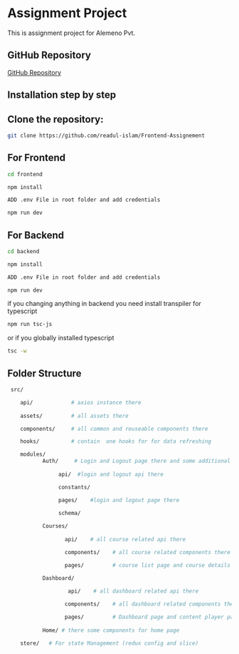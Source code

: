 # Assignment Project

This is assignment project for Alemeno Pvt.

## GitHub Repository

[GitHub Repository](https://github.com/readul-islam/Frontend-Assignement)

## Installation step by step

## Clone the repository:

```bash
git clone https://github.com/readul-islam/Frontend-Assignement
```

## For Frontend

```bash
cd frontend
```

```bash
npm install
```

```bash
ADD .env File in root folder and add credentials
```

```bash
npm run dev
```

## For Backend

```bash
cd backend
```

```bash
npm install
```

```bash
ADD .env File in root folder and add credentials
```

```bash
npm run dev
```

if you changing anything in backend you need install transpiler for typescript

```bash
npm run tsc-js
```

or if you globally installed typescript

```bash
tsc -w
```

## Folder Structure

```bash
 src/

    api/            # axios instance there
     
    assets/         # all assets there

    components/     # all common and reuseable components there

    hooks/          # contain  one hooks for for data refreshing

    modules/
           Auth/     # Login and Logout page there and some additional folders
                
                api/  #login and logout api there

                constants/

                pages/    #login and logout page there

                schema/
           
           Courses/
                  
                  api/    # all course related api there 

                  components/    # all course related components there

                  pages/         # course list page and course details view page

           Dashboard/
                      
                   api/    # all dashboard related api there 

                  components/    # all dashboard related components there

                  pages/         # Dashboard page and content player page(you can watch all video there)
           
           Home/ # there some components for home page

    store/   # For state Management (redux config and slice)
```



